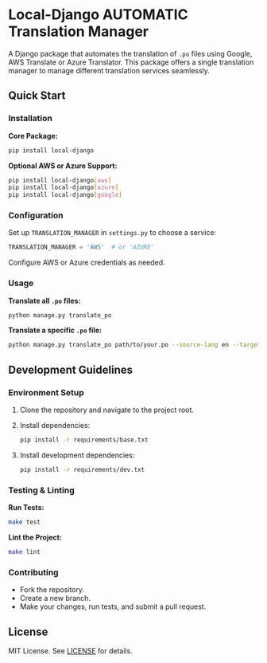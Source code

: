# Local-Django AUTOMATIC Translation Manager

A Django package that automates the translation of `.po` files using Google, AWS Translate or Azure Translator. This package
offers a single translation manager to manage different translation services seamlessly.

## Quick Start

### Installation

**Core Package:**

```bash
pip install local-django
```

**Optional AWS or Azure Support:**

```bash
pip install local-django[aws]
pip install local-django[azure]
pip install local-django[google]
```

### Configuration

Set up `TRANSLATION_MANAGER` in `settings.py` to choose a service:

```python
TRANSLATION_MANAGER = 'AWS'  # or 'AZURE'
```

Configure AWS or Azure credentials as needed.

### Usage

**Translate all `.po` files:**

```bash
python manage.py translate_po
```

**Translate a specific `.po` file:**

```bash
python manage.py translate_po path/to/your.po --source-lang en --target-lang fr
```

## Development Guidelines

### Environment Setup

1. Clone the repository and navigate to the project root.
2. Install dependencies:

    ```bash
    pip install -r requirements/base.txt
    ```

3. Install development dependencies:

    ```bash
    pip install -r requirements/dev.txt
    ```

### Testing & Linting

**Run Tests:**

```bash
make test
```

**Lint the Project:**

```bash
make lint
```

### Contributing

- Fork the repository.
- Create a new branch.
- Make your changes, run tests, and submit a pull request.

## License

MIT License. See [LICENSE](./LICENSE) for details.
